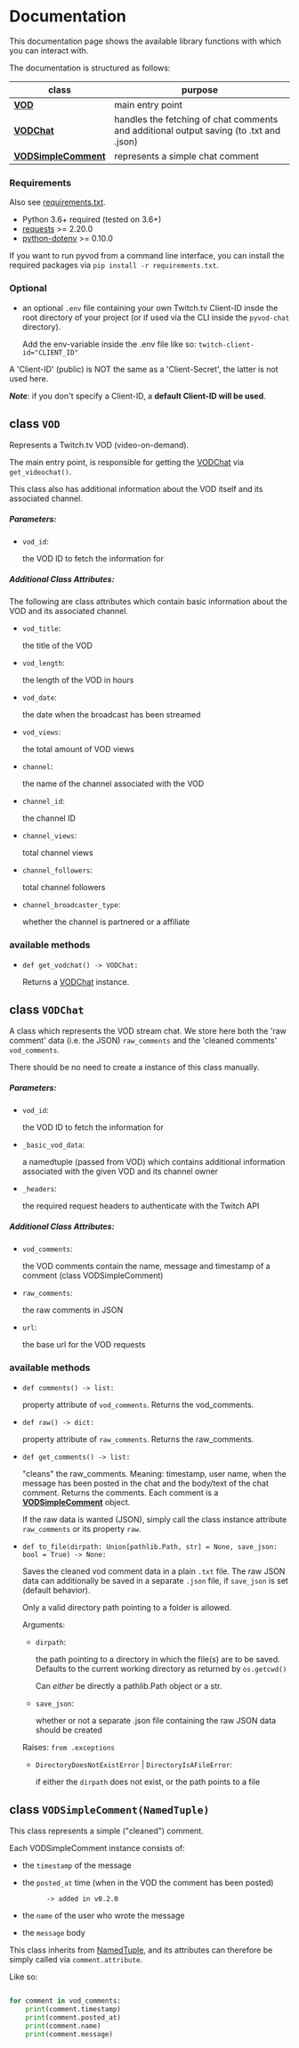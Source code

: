 # Documentation

This documentation page shows the available library functions with which you can interact with.

The documentation is structured as follows:

| class     | purpose   |
   ---      |   ---     |
|  **[VOD](https://github.com/sixP-NaraKa/pyvod-chat/blob/main/docs/pyvod_documentation.md#class-vod)** | main entry point |
| **[VODChat](https://github.com/sixP-NaraKa/pyvod-chat/blob/main/docs/pyvod_documentation.md#class-vodchat)** | handles the fetching of chat comments and additional output saving (to .txt and .json) |
| **[VODSimpleComment](https://github.com/sixP-NaraKa/pyvod-chat/blob/main/docs/pyvod_documentation.md#class-vodsimplecomment)** | represents a simple chat comment |

### Requirements
 Also see [requirements.txt](https://github.com/sixP-NaraKa/pyvod-chat/blob/main/requirements.txt).
 - Python 3.6+ required (tested on 3.6+)
 - [requests](https://github.com/psf/requests) >= 2.20.0
 - [python-dotenv](https://github.com/theskumar/python-dotenv) >= 0.10.0
 
 If you want to run pyvod from a command line interface, you can install the required packages
 via `pip install -r requirements.txt`.
 
### Optional
- an optional `.env` file containing your own Twitch.tv Client-ID insde the root directory of your project
(or if used via the CLI inside the `pyvod-chat` directory).

    Add the env-variable inside the .env file like so: `twitch-client-id="CLIENT_ID"`

A 'Client-ID' (public) is NOT the same as a 'Client-Secret', the latter is not used here.

***Note***: if you don't specify a Client-ID, a **default Client-ID will be used**.

## **class `VOD`**

Represents a Twitch.tv VOD (video-on-demand).

The main entry point, is  responsible for getting the [VODChat](https://github.com/sixP-NaraKa/pyvod-chat/blob/main/docs/pyvod_documentation.md#class-vodchat) via `get_videochat()`.

This class also has additional information about the VOD itself and its associated channel.

##### Parameters:
- `vod_id`: 
    
    the VOD ID to fetch the information for

##### Additional Class Attributes:

The following are class attributes which contain basic information about the VOD and its associated channel.

- `vod_title`:
    
    the title of the VOD
        
- `vod_length`:
    
    the length of the VOD in hours
    
- `vod_date`:
      
    the date when the broadcast has been streamed
     
- `vod_views`:

    the total amount of VOD views
                
- `channel`:

    the name of the channel associated with the VOD
                
- `channel_id`:

    the channel ID
                
- `channel_views`:

    total channel views
                
- `channel_followers`:

    total channel followers
                
- `channel_broadcaster_type`:

    whether the channel is partnered or a affiliate
                

### available methods

- `def get_vodchat() -> VODChat:`
    
    Returns a [VODChat](https://github.com/sixP-NaraKa/pyvod-chat/blob/main/docs/pyvod_documentation.md#class-vodchat) instance.


## **class `VODChat`**

A class which represents the VOD stream chat. We store here both the 'raw comment' data (i.e. the JSON)
`raw_comments` and the 'cleaned comments' `vod_comments`.

There should be no need to create a instance of this class manually.

##### Parameters:
- `vod_id`: 
    
    the VOD ID to fetch the information for
    
- `_basic_vod_data`: 
    
    a namedtuple (passed from VOD) which contains additional information associated
with the given VOD and its channel owner

- `_headers`:
    
    the required request headers to authenticate with the Twitch API
    
    
##### Additional Class Attributes:

- `vod_comments`:

    the VOD comments contain the name, message and timestamp of a comment (class VODSimpleComment)

- `raw_comments`:

    the raw comments in JSON

- `url`:

    the base url for the VOD requests


### available methods

- `def comments() -> list:`
    
    property attribute of `vod_comments`. Returns the vod_comments.

- `def raw() -> dict:`
    
    property attribute of `raw_comments`. Returns the raw_comments.
    
    
- `def get_comments() -> list:`
    
    "cleans" the raw_comments. Meaning: timestamp, user name, when the message has been posted in the chat and the body/text of the chat comment.
    Returns the comments. Each comment is a **[VODSimpleComment](https://github.com/sixP-NaraKa/pyvod-chat/blob/main/docs/pyvod_documentation.md#class-vodsimplecomment)** object.

    If the raw data is wanted (JSON),
    simply call the class instance attribute `raw_comments` or its property `raw`.
    
    
- `def to_file(dirpath: Union[pathlib.Path, str] = None, save_json: bool = True) -> None:`

    Saves the cleaned vod comment data in a plain `.txt` file.
    The raw JSON data can additionally be saved in a separate `.json` file, if `save_json` is set (default behavior).

    Only a valid directory path pointing to a folder is allowed.
    
    Arguments:

    - `dirpath`:
    
        the path pointing to a directory in which the file(s) are to be saved.
        Defaults to the current working directory as returned by `os.getcwd()`
        
        Can *either* be directly a pathlib.Path object or a str.
        
    - `save_json`:
    
        whether or not a separate .json file containing the raw JSON data should be created

    Raises: `from .exceptions`
    - `DirectoryDoesNotExistError` | `DirectoryIsAFileError`: 
    
        if either the `dirpath` does not exist, or the path points to a file


## **class `VODSimpleComment(NamedTuple)`**

This class represents a simple ("cleaned") comment.

Each VODSimpleComment instance consists of:

- the `timestamp` of the message

- the `posted_at` time (when in the VOD the comment has been posted)
            
            -> added in v0.2.0

- the `name` of the user who wrote the message

- the `message` body

This class inherits from [NamedTuple](https://docs.python.org/3/library/collections.html#collections.namedtuple),
and its attributes can therefore be simply called via `comment.attribute`.

Like so:
```python

for comment in vod_comments:
    print(comment.timestamp)
    print(comment.posted_at)
    print(comment.name)
    print(comment.message)
```
